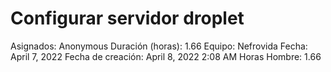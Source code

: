 # Configurar servidor droplet

Asignados: Anonymous
Duración (horas): 1.66
Equipo: Nefrovida
Fecha: April 7, 2022
Fecha de creación: April 8, 2022 2:08 AM
Horas Hombre: 1.66